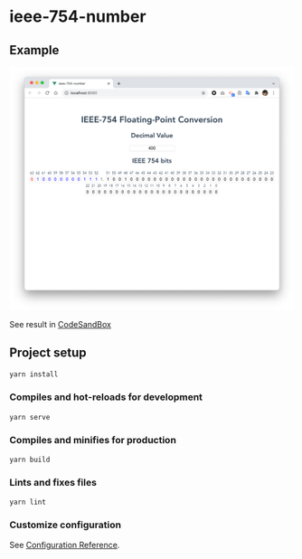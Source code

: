 # ieee-754-number

## Example
![img](./example.png)

See result in [CodeSandBox](https://codesandbox.io/s/festive-goldberg-tuvvy?file=/src/components/IEEENumber.vue)

## Project setup
```
yarn install
```

### Compiles and hot-reloads for development
```
yarn serve
```

### Compiles and minifies for production
```
yarn build
```

### Lints and fixes files
```
yarn lint
```

### Customize configuration
See [Configuration Reference](https://cli.vuejs.org/config/).
